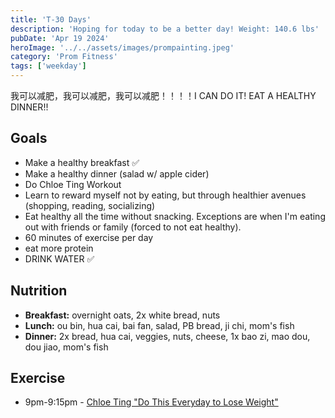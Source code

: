 ```yaml
---
title: 'T-30 Days'
description: 'Hoping for today to be a better day! Weight: 140.6 lbs'
pubDate: 'Apr 19 2024'
heroImage: '../../assets/images/prompainting.jpeg'
category: 'Prom Fitness'
tags: ['weekday']
---
```


我可以减肥，我可以减肥，我可以减肥！！！！I CAN DO IT! EAT A HEALTHY DINNER!!

## Goals

- Make a healthy breakfast ✅
- Make a healthy dinner (salad w/ apple cider)
- Do Chloe Ting Workout
- Learn to reward myself not by eating, but through healthier avenues (shopping, reading, socializing)
- Eat healthy all the time without snacking. Exceptions are when I'm eating out with friends or family (forced to not eat healthy).
- 60 minutes of exercise per day
- eat more protein
- DRINK WATER ✅

## Nutrition

- **Breakfast:** overnight oats, 2x white bread, nuts
- **Lunch:** ou bin, hua cai, bai fan, salad, PB bread, ji chi, mom's fish
- **Dinner:** 2x bread, hua cai, veggies, nuts, cheese, 1x bao zi, mao dou, dou jiao, mom's fish

## Exercise

- 9pm-9:15pm - [Chloe Ting "Do This Everyday to Lose Weight"](https://www.youtube.com/watch?v=2MoGxae-zyo)
